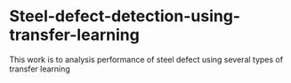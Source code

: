 # Steel-defect-detection-using-transfer-learning
This work is to analysis performance of steel defect using several types of transfer learning
